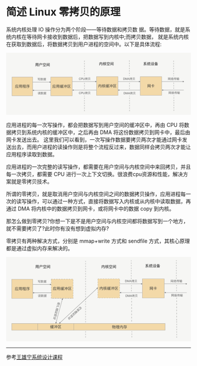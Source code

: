 # 简述 Linux 零拷贝的原理

系统内核处理 IO 操作分为两个阶段——等待数据和拷贝数 据。等待数据，就是系统内核在等待网卡接收到数据后，把数据写到内核中;而拷贝数据， 就是系统内核在获取到数据后，将数据拷贝到用户进程的空间中。以下是具体流程:

![img](./assets/image-20220322162348692.png)

应用进程的每一次写操作，都会把数据写到用户空间的缓冲区中，再由 CPU 将数据拷贝到系统内核的缓冲区中，之后再由 DMA 将这份数据拷贝到网卡中，最后由网卡发送出去。 这里我们可以看到，一次写操作数据要拷贝两次才能通过网卡发送出去，而用户进程的读操作则是将整个流程反过来，数据同样会拷贝两次才能让应用程序读取到数据。

应用进程的一次完整的读写操作，都需要在用户空间与内核空间中来回拷贝，并且每一次拷贝，都需要 CPU 进行一次上下文切换。很浪费cpu资源和性能，解决方案就是零拷贝技术。

所谓的零拷贝，就是取消用户空间与内核空间之间的数据拷贝操作，应用进程每一次的读写操作，可以通过一种方式，直接将数据写入内核或从内核中读取数据，再通过 DMA 将内核中的数据拷贝到网卡，或将网卡中的数据 copy 到内核。

那怎么做到零拷贝?你想一下是不是用户空间与内核空间都将数据写到一个地方，就不需要拷贝了?此时你有没有想到虚拟内存?

零拷贝有两种解决方式，分别是 mmap+write 方式和 sendfile 方式，其核心原理都是通过虚拟内存来解决的。

![img](./assets/image-20220322162647024.png)


****

参考[王雄宁系统设计课程](http://polygonx.top/wxning-blog/interview/system-design/notes/04/03.html)
